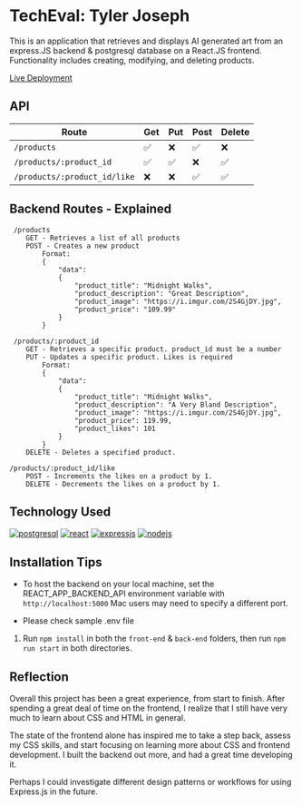 # TechEval: Tyler Joseph

This is an application that retrieves and displays AI generated art from an express.JS backend & postgresql database on a React.JS frontend. Functionality includes creating, modifying, and deleting products.

[Live Deployment](https://tylerjoseph-techeval-frontend.herokuapp.com/products)

## API

| Route       | Get         | Put        | Post         | Delete       |      
| ----------- | ----------- | ---------- | ------------ | ------------ |
| ```/products```      | ✅      |❌      | ✅    |       ❌       |
| ```/products/:product_id```   | ✅        | ✅       | ❌         | ✅         |
| ```/products/:product_id/like```      | ❌      |❌      | ✅    |       ✅       |
## Backend Routes - Explained
    
     /products 
        GET - Retrieves a list of all products
        POST - Creates a new product
            Format: 
            {
                "data": 
                {
                    "product_title": "Midnight Walks", 
                    "product_description": "Great Description", 
                    "product_image": "https://i.imgur.com/2S4GjDY.jpg", 
                    "product_price": "109.99"
                }  
            }

     /products/:product_id
        GET - Retrieves a specific product. product_id must be a number
        PUT - Updates a specific product. Likes is required
            Format:
            {
                "data":
                {
                    "product_title": "Midnight Walks", 
                    "product_description": "A Very Bland Description", 
                    "product_image": "https://i.imgur.com/2S4GjDY.jpg", 
                    "product_price": 119.99,
                    "product_likes": 101
                }
            }
        DELETE - Deletes a specified product.

    /products/:product_id/like
        POST - Increments the likes on a product by 1.
        DELETE - Decrements the likes on a product by 1.


## Technology Used
[![postgresql](https://cdn.iconscout.com/icon/free/png-256/postgresql-11-1175122.png)](https://www.postgresql.org/) 
[![react](https://cdn.iconscout.com/icon/free/png-256/react-1-282599.png)](https://reactjs.org/)
[![expressjs](https://hackr.io/tutorials/learn-express-js/logo/logo-express-js?ver=1557508379)](https://expressjs.com/)
[![nodejs](https://cdn.iconscout.com/icon/free/png-256/node-js-1174925.png)](https://nodejs.org/en/)

## Installation Tips
- To host the backend on your local machine, set the REACT_APP_BACKEND_API environment variable with ```http://localhost:5000``` Mac users may need to specify a different port.

- Please check sample .env file

1. Run ```npm install``` in both the ```front-end``` & ```back-end``` folders, then run ```npm run start``` in both directories. 

## Reflection
Overall this project has been a great experience, from start to finish. After spending a great deal of time on the frontend, I realize that I still have very much to learn about CSS and HTML in general. 

The state of the frontend alone has inspired me to take a step back, assess my CSS skills, and start focusing on learning more about CSS and frontend development. I built the backend out more, and had a great time developing it. 

Perhaps I could investigate different design patterns or workflows for using Express.js in the future.
